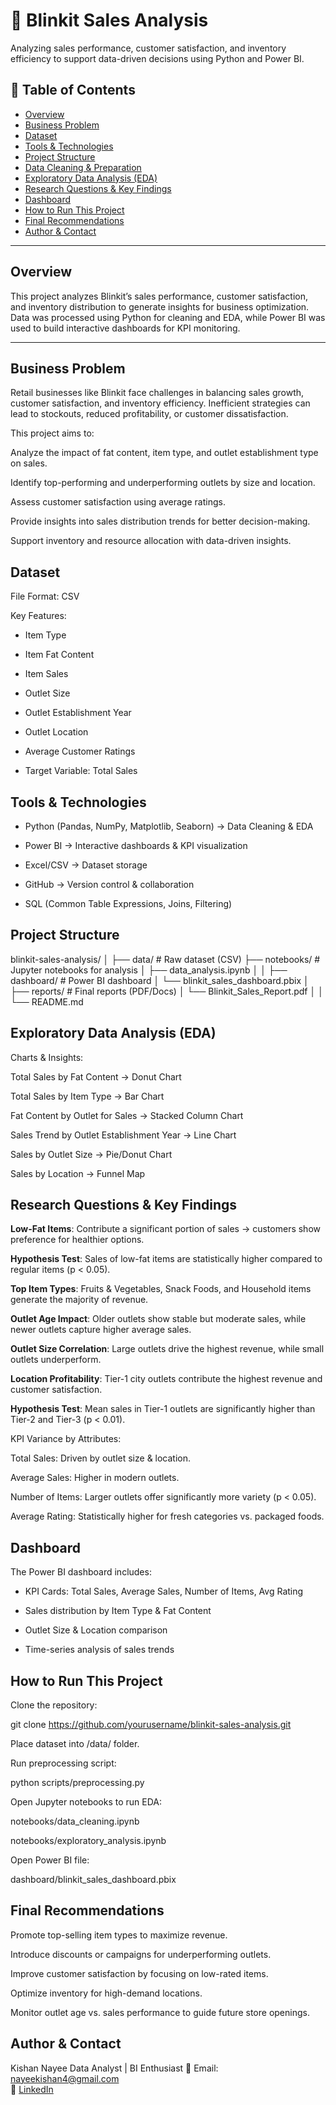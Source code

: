 
#  🛒 Blinkit Sales Analysis

Analyzing sales performance, customer satisfaction, and inventory efficiency to support data-driven decisions using Python and Power BI.


## 📌 Table of Contents

- <a href="#overview">Overview</a>
- <a href="#business-problem">Business Problem</a>
- <a href="#dataset">Dataset</a>
- <a href="#tools--technologies">Tools & Technologies</a>
- <a href="#project-structure">Project Structure</a>
- <a href="#data-cleaning--preparation">Data Cleaning & Preparation</a>
- <a href="#exploratory-data-analysis-eda">Exploratory Data Analysis (EDA)</a>
- <a href="#research-questions--key-findings">Research Questions & Key Findings</a>
- <a href="#dashboard">Dashboard</a>
- <a href="#how-to-run-this-project">How to Run This Project</a>
- <a href="#final-recommendations">Final Recommendations</a>
- <a href="#author--contact">Author & Contact</a>

---
<h2><a class="anchor" id="overview"></a>Overview</h2>

This project analyzes Blinkit’s sales performance, customer satisfaction, and inventory distribution to generate insights for business optimization. Data was processed using Python for cleaning and EDA, while Power BI was used to build interactive dashboards for KPI monitoring.

---
<h2><a class="anchor" id="business-problem"></a>Business Problem</h2>

Retail businesses like Blinkit face challenges in balancing sales growth, customer satisfaction, and inventory efficiency. Inefficient strategies can lead to stockouts, reduced profitability, or customer dissatisfaction.

This project aims to:

Analyze the impact of fat content, item type, and outlet establishment type on sales.

Identify top-performing and underperforming outlets by size and location.

Assess customer satisfaction using average ratings.

Provide insights into sales distribution trends for better decision-making.

Support inventory and resource allocation with data-driven insights.

<h2><a class="anchor" id="dataset"></a>Dataset</h2>

File Format: CSV

Key Features:

- Item Type

- Item Fat Content

- Item Sales

- Outlet Size

- Outlet Establishment Year

- Outlet Location

- Average Customer Ratings

- Target Variable: Total Sales

<h2><a class="anchor" id="tools--technologies"></a>Tools & Technologies</h2>

- Python (Pandas, NumPy, Matplotlib, Seaborn) → Data Cleaning & EDA

- Power BI → Interactive dashboards & KPI visualization

- Excel/CSV → Dataset storage

- GitHub → Version control & collaboration

- SQL (Common Table Expressions, Joins, Filtering)

<h2><a class="anchor" id="project-structure"></a>Project Structure</h2>
blinkit-sales-analysis/
│
├── data/                        # Raw dataset (CSV)
├── notebooks/                   # Jupyter notebooks for analysis
│   ├── data_analysis.ipynb
│   
│
├── dashboard/                   # Power BI dashboard
│   └── blinkit_sales_dashboard.pbix
│
├── reports/                     # Final reports (PDF/Docs)
│   └── Blinkit_Sales_Report.pdf
│
│
└── README.md


<h2><a class="anchor" id="exploratory-data-analysis-eda"></a>Exploratory Data Analysis (EDA)</h2>

Charts & Insights:

Total Sales by Fat Content → Donut Chart

Total Sales by Item Type → Bar Chart

Fat Content by Outlet for Sales → Stacked Column Chart

Sales Trend by Outlet Establishment Year → Line Chart

Sales by Outlet Size → Pie/Donut Chart

Sales by Location → Funnel Map

<h2><a class="anchor" id="research-questions--key-findings"></a>Research Questions & Key Findings</h2>

**Low-Fat Items**: Contribute a significant portion of sales → customers show preference for healthier options.

**Hypothesis Test**: Sales of low-fat items are statistically higher compared to regular items (p < 0.05).

**Top Item Types**: Fruits & Vegetables, Snack Foods, and Household items generate the majority of revenue.

**Outlet Age Impact**: Older outlets show stable but moderate sales, while newer outlets capture higher average sales.

**Outlet Size Correlation**: Large outlets drive the highest revenue, while small outlets underperform.

**Location Profitability**: Tier-1 city outlets contribute the highest revenue and customer satisfaction.

**Hypothesis Test**: Mean sales in Tier-1 outlets are significantly higher than Tier-2 and Tier-3 (p < 0.01).

KPI Variance by Attributes:

Total Sales: Driven by outlet size & location.

Average Sales: Higher in modern outlets.

Number of Items: Larger outlets offer significantly more variety (p < 0.05).

Average Rating: Statistically higher for fresh categories vs. packaged foods.
<h2><a class="anchor" id="dashboard"></a>Dashboard</h2>

The Power BI dashboard includes:

- KPI Cards: Total Sales, Average Sales, Number of Items, Avg Rating

- Sales distribution by Item Type & Fat Content

- Outlet Size & Location comparison

- Time-series analysis of sales trends

<h2><a class="anchor" id="how-to-run-this-project"></a>How to Run This Project</h2>

Clone the repository:

git clone https://github.com/yourusername/blinkit-sales-analysis.git


Place dataset into /data/ folder.

Run preprocessing script:

python scripts/preprocessing.py


Open Jupyter notebooks to run EDA:

notebooks/data_cleaning.ipynb

notebooks/exploratory_analysis.ipynb

Open Power BI file:

dashboard/blinkit_sales_dashboard.pbix

<h2><a class="anchor" id="final-recommendations"></a>Final Recommendations</h2>

Promote top-selling item types to maximize revenue.

Introduce discounts or campaigns for underperforming outlets.

Improve customer satisfaction by focusing on low-rated items.

Optimize inventory for high-demand locations.

Monitor outlet age vs. sales performance to guide future store openings.

<h2><a class="anchor" id="author--contact"></a>Author & Contact</h2>

Kishan Nayee
Data Analyst | BI Enthusiast
📧 Email: nayeekishan4@gmail.com  
🔗 [LinkedIn](https://www.linkedin.com/in/kishan-nayee-14789631a/)
